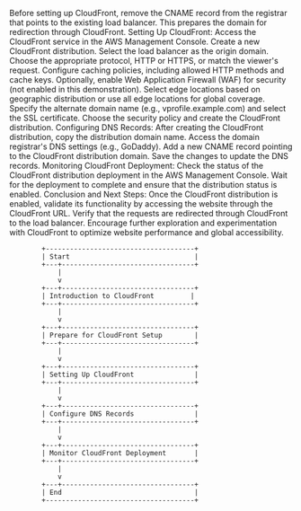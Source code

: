 Before setting up CloudFront, remove the CNAME record from the registrar that points to the existing load balancer.
This prepares the domain for redirection through CloudFront.
Setting Up CloudFront:
Access the CloudFront service in the AWS Management Console.
Create a new CloudFront distribution.
Select the load balancer as the origin domain.
Choose the appropriate protocol, HTTP or HTTPS, or match the viewer's request.
Configure caching policies, including allowed HTTP methods and cache keys.
Optionally, enable Web Application Firewall (WAF) for security (not enabled in this demonstration).
Select edge locations based on geographic distribution or use all edge locations for global coverage.
Specify the alternate domain name (e.g., vprofile.example.com) and select the SSL certificate.
Choose the security policy and create the CloudFront distribution.
Configuring DNS Records:
After creating the CloudFront distribution, copy the distribution domain name.
Access the domain registrar's DNS settings (e.g., GoDaddy).
Add a new CNAME record pointing to the CloudFront distribution domain.
Save the changes to update the DNS records.
Monitoring CloudFront Deployment:
Check the status of the CloudFront distribution deployment in the AWS Management Console.
Wait for the deployment to complete and ensure that the distribution status is enabled.
Conclusion and Next Steps:
Once the CloudFront distribution is enabled, validate its functionality by accessing the website through the CloudFront URL.
Verify that the requests are redirected through CloudFront to the load balancer.
Encourage further exploration and experimentation with CloudFront to optimize website performance and global accessibility.

            +-------------------------------------+
            | Start                               |
            +---+---------------------------------+
                |                                    
                v                                    
            +---+---------------------------------+
            | Introduction to CloudFront         |
            +---+---------------------------------+
                |                                    
                v                                    
            +---+---------------------------------+
            | Prepare for CloudFront Setup        |
            +---+---------------------------------+
                |                                    
                v                                    
            +---+---------------------------------+
            | Setting Up CloudFront               |
            +---+---------------------------------+
                |                                    
                v                                    
            +---+---------------------------------+
            | Configure DNS Records               |
            +---+---------------------------------+
                |                                    
                v                                    
            +---+---------------------------------+
            | Monitor CloudFront Deployment       |
            +---+---------------------------------+
                |            
                v                                    
            +---+---------------------------------+
            | End                                 |
            +-------------------------------------+
